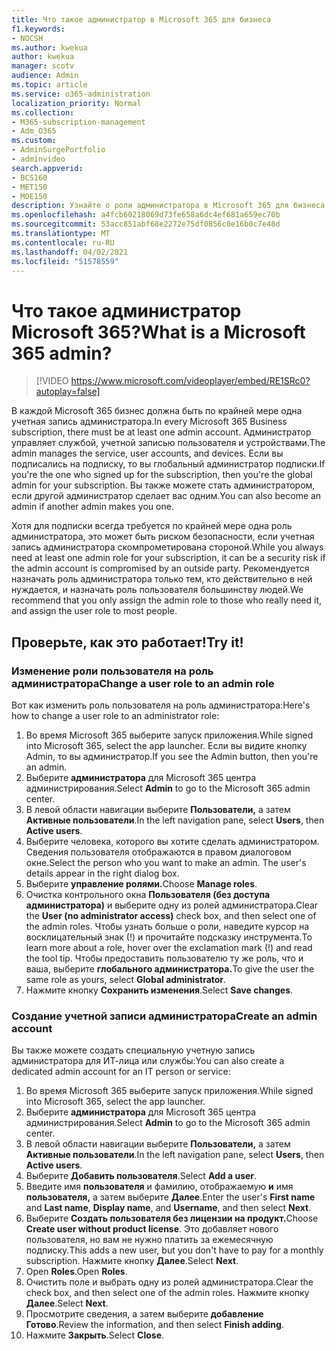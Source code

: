 ```yaml
---
title: Что такое администратор в Microsoft 365 для бизнеса
f1.keywords:
- NOCSH
ms.author: kwekua
author: kwekua
manager: scotv
audience: Admin
ms.topic: article
ms.service: o365-administration
localization_priority: Normal
ms.collection:
- M365-subscription-management
- Adm_O365
ms.custom:
- AdminSurgePortfolio
- adminvideo
search.appverid:
- BCS160
- MET150
- MOE150
description: Узнайте о роли администратора в Microsoft 365 для бизнеса.
ms.openlocfilehash: a4fcb60218069d73fe658a6dc4ef681a659ec70b
ms.sourcegitcommit: 53acc851abf68e2272e75df0856c0e16b0c7e48d
ms.translationtype: MT
ms.contentlocale: ru-RU
ms.lasthandoff: 04/02/2021
ms.locfileid: "51578559"
---
```

# <a name="what-is-a-microsoft-365-admin"></a><span data-ttu-id="88136-103">Что такое администратор Microsoft 365?</span><span class="sxs-lookup"><span data-stu-id="88136-103">What is a Microsoft 365 admin?</span></span>

> [!VIDEO https://www.microsoft.com/videoplayer/embed/RE1SRc0?autoplay=false]

<span data-ttu-id="88136-104">В каждой Microsoft 365 бизнес должна быть по крайней мере одна учетная запись администратора.</span><span class="sxs-lookup"><span data-stu-id="88136-104">In every Microsoft 365 Business subscription, there must be at least one admin account.</span></span> <span data-ttu-id="88136-105">Администратор управляет службой, учетной записью пользователя и устройствами.</span><span class="sxs-lookup"><span data-stu-id="88136-105">The admin manages the service, user accounts, and devices.</span></span> <span data-ttu-id="88136-106">Если вы подписались на подписку, то вы глобальный администратор подписки.</span><span class="sxs-lookup"><span data-stu-id="88136-106">If you're the one who signed up for the subscription, then you're the global admin for your subscription.</span></span> <span data-ttu-id="88136-107">Вы также можете стать администратором, если другой администратор сделает вас одним.</span><span class="sxs-lookup"><span data-stu-id="88136-107">You can also become an admin if another admin makes you one.</span></span>

<span data-ttu-id="88136-108">Хотя для подписки всегда требуется по крайней мере одна роль администратора, это может быть риском безопасности, если учетная запись администратора скомпрометирована стороной.</span><span class="sxs-lookup"><span data-stu-id="88136-108">While you always need at least one admin role for your subscription, it can be a security risk if the admin account is compromised by an outside party.</span></span> <span data-ttu-id="88136-109">Рекомендуется назначать роль администратора только тем, кто действительно в ней нуждается, и назначать роль пользователя большинству людей.</span><span class="sxs-lookup"><span data-stu-id="88136-109">We recommend that you only assign the admin role to those who really need it, and assign the user role to most people.</span></span>

## <a name="try-it"></a><span data-ttu-id="88136-110">Проверьте, как это работает!</span><span class="sxs-lookup"><span data-stu-id="88136-110">Try it!</span></span>

### <a name="change-a-user-role-to-an-admin-role"></a><span data-ttu-id="88136-111">Изменение роли пользователя на роль администратора</span><span class="sxs-lookup"><span data-stu-id="88136-111">Change a user role to an admin role</span></span>

<span data-ttu-id="88136-112">Вот как изменить роль пользователя на роль администратора:</span><span class="sxs-lookup"><span data-stu-id="88136-112">Here's how to change a user role to an administrator role:</span></span>

1. <span data-ttu-id="88136-113">Во время Microsoft 365 выберите запуск приложения.</span><span class="sxs-lookup"><span data-stu-id="88136-113">While signed into Microsoft 365, select the app launcher.</span></span> <span data-ttu-id="88136-114">Если вы видите кнопку Admin, то вы администратор.</span><span class="sxs-lookup"><span data-stu-id="88136-114">If you see the Admin button, then you're an admin.</span></span>
1. <span data-ttu-id="88136-115">Выберите **администратора** для Microsoft 365 центра администрирования.</span><span class="sxs-lookup"><span data-stu-id="88136-115">Select **Admin** to go to the Microsoft 365 admin center.</span></span>
1. <span data-ttu-id="88136-116">В левой области навигации выберите **Пользователи,** а затем **Активные пользователи**.</span><span class="sxs-lookup"><span data-stu-id="88136-116">In the left navigation pane, select **Users**, then **Active users**.</span></span>
1. <span data-ttu-id="88136-117">Выберите человека, которого вы хотите сделать администратором. Сведения пользователя отображаются в правом диалоговом окне.</span><span class="sxs-lookup"><span data-stu-id="88136-117">Select the person who you want to make an admin. The user's details appear in the right dialog box.</span></span>
1. <span data-ttu-id="88136-118">Выберите **управление ролями.**</span><span class="sxs-lookup"><span data-stu-id="88136-118">Choose **Manage roles**.</span></span>
1. <span data-ttu-id="88136-119">Очистка контрольного окна **Пользователя (без доступа администратора)** и выберите одну из ролей администратора.</span><span class="sxs-lookup"><span data-stu-id="88136-119">Clear the **User (no administrator access)** check box, and then select one of the admin roles.</span></span> <span data-ttu-id="88136-120">Чтобы узнать больше о роли, наведите курсор на восклицательный знак (!) и прочитайте подсказку инструмента.</span><span class="sxs-lookup"><span data-stu-id="88136-120">To learn more about a role, hover over the exclamation mark (!) and read the tool tip.</span></span> <span data-ttu-id="88136-121">Чтобы предоставить пользователю ту же роль, что и ваша, выберите **глобального администратора.**</span><span class="sxs-lookup"><span data-stu-id="88136-121">To give the user the same role as  yours, select **Global administrator**.</span></span>
1. <span data-ttu-id="88136-122">Нажмите кнопку **Сохранить изменения**.</span><span class="sxs-lookup"><span data-stu-id="88136-122">Select **Save changes**.</span></span>

### <a name="create-an-admin-account"></a><span data-ttu-id="88136-123">Создание учетной записи администратора</span><span class="sxs-lookup"><span data-stu-id="88136-123">Create an admin account</span></span> 

<span data-ttu-id="88136-124">Вы также можете создать специальную учетную запись администратора для ИТ-лица или службы:</span><span class="sxs-lookup"><span data-stu-id="88136-124">You can also create a dedicated admin account for an IT person or service:</span></span>

1. <span data-ttu-id="88136-125">Во время Microsoft 365 выберите запуск приложения.</span><span class="sxs-lookup"><span data-stu-id="88136-125">While signed into Microsoft 365, select the app launcher.</span></span>
1. <span data-ttu-id="88136-126">Выберите **администратора** для Microsoft 365 центра администрирования.</span><span class="sxs-lookup"><span data-stu-id="88136-126">Select **Admin** to go to the Microsoft 365 admin center.</span></span>
1. <span data-ttu-id="88136-127">В левой области навигации выберите **Пользователи,** а затем **Активные пользователи**.</span><span class="sxs-lookup"><span data-stu-id="88136-127">In the left navigation pane, select **Users**, then **Active users**.</span></span>
1. <span data-ttu-id="88136-128">Выберите **Добавить пользователя**.</span><span class="sxs-lookup"><span data-stu-id="88136-128">Select **Add a user**.</span></span>
1. <span data-ttu-id="88136-129">Введите имя **пользователя** и фамилию, отображаемую **и** имя **пользователя,** а затем выберите **Далее**.</span><span class="sxs-lookup"><span data-stu-id="88136-129">Enter the user's **First name** and **Last name**, **Display name**, and **Username**, and then select **Next**.</span></span>
1. <span data-ttu-id="88136-130">Выберите **Создать пользователя без лицензии на продукт.**</span><span class="sxs-lookup"><span data-stu-id="88136-130">Choose **Create user without product license**.</span></span> <span data-ttu-id="88136-131">Это добавляет нового пользователя, но вам не нужно платить за ежемесячную подписку.</span><span class="sxs-lookup"><span data-stu-id="88136-131">This adds a new user, but you don't have to pay for a monthly subscription.</span></span> <span data-ttu-id="88136-132">Нажмите кнопку **Далее**.</span><span class="sxs-lookup"><span data-stu-id="88136-132">Select **Next**.</span></span>
1. <span data-ttu-id="88136-133">Open **Roles**.</span><span class="sxs-lookup"><span data-stu-id="88136-133">Open **Roles**.</span></span>
1. <span data-ttu-id="88136-134">Очистить поле и выбрать одну из ролей администратора.</span><span class="sxs-lookup"><span data-stu-id="88136-134">Clear the  check box, and then select one of the admin roles.</span></span> <span data-ttu-id="88136-135">Нажмите кнопку **Далее**.</span><span class="sxs-lookup"><span data-stu-id="88136-135">Select **Next**.</span></span>
1. <span data-ttu-id="88136-136">Просмотрите сведения, а затем выберите **добавление Готово**.</span><span class="sxs-lookup"><span data-stu-id="88136-136">Review the information, and then select **Finish adding**.</span></span>
1. <span data-ttu-id="88136-137">Нажмите **Закрыть**.</span><span class="sxs-lookup"><span data-stu-id="88136-137">Select **Close**.</span></span>
